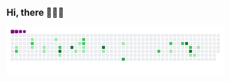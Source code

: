 ## Hi, there 👋👋👋

![snake gif](https://github.com/Tredz01/Tredz01/blob/output/github-contribution-grid-snake.gif)
